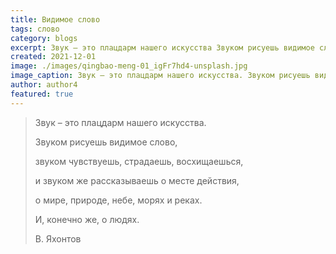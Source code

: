 ```yaml
---
title: Видимое слово
tags: слово
category: blogs
excerpt: Звук – это плацдарм нашего искусства Звуком рисуешь видимое слово 
created: 2021-12-01
image: ./images/qingbao-meng-01_igFr7hd4-unsplash.jpg
image_caption: Звук – это плацдарм нашего искусства. Звуком рисуешь видимое слово, звуком чувствуешь, страдаешь, восхищаешься,  и звуком же рассказываешь о месте действия, о мире, природе, небе, морях и реках.  И, конечно же, о людях.
author: author4
featured: true
---
```



> Звук – это плацдарм нашего искусства.
> 
> Звуком рисуешь видимое слово,
> 
> звуком чувствуешь, страдаешь, восхищаешься, 
> 
> и звуком же рассказываешь о месте действия,
> 
> о мире, природе, небе, морях и реках. 
> 
> И, конечно же, о людях.
> 
> В. Яхонтов
> 

